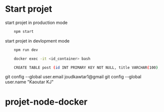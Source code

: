 # Start projet

start projet in production mode

```bash
    npm start 
``````

start projet in devlopment mode

```bash
    npm run dev 
``````

```bash
    docker exec -it <id_container> bash
``````

```bash
    CREATE TABLE post (id INT PRIMARY KEY NOT NULL, title VARCHAR(100), content VARCHAR(100));
``````
git config --global user.email joudkawtar1@gmail
git config --global user.name "Kaoutar KJ"

# projet-node-docker
